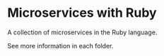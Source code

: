 # Microservices with Ruby

A collection of microservices in the Ruby language.

See more information in each folder.
